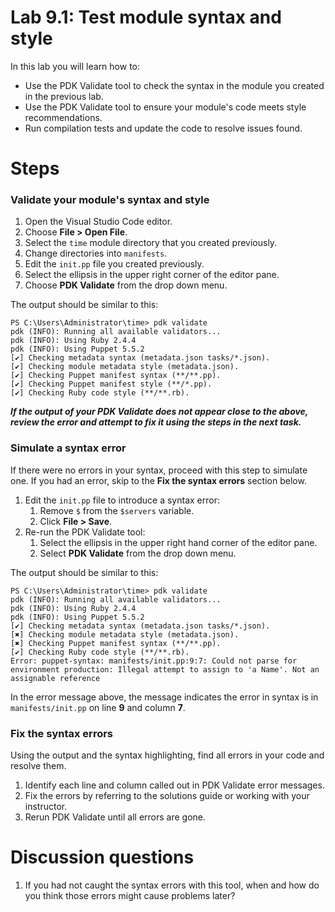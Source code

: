# Lab 9.1: Test module syntax and style

In this lab you will learn how to:

* Use the PDK Validate tool to check the syntax in the module you created in the previous lab.
* Use the PDK Validate tool to ensure your module's code meets style recommendations.
* Run compilation tests and update the code to resolve issues found.

# Steps

###  Validate your module's syntax and style

1. Open the Visual Studio Code editor.
1. Choose **File > Open File**.
1. Select the `time` module directory that you created previously.
1. Change directories into `manifests`.
1. Edit the `init.pp` file you created previously.
1. Select the ellipsis in the upper right corner of the editor pane.
1. Choose **PDK Validate** from the drop down menu. 

The output should be similar to this:

```
PS C:\Users\Administrator\time> pdk validate
pdk (INFO): Running all available validators...
pdk (INFO): Using Ruby 2.4.4
pdk (INFO): Using Puppet 5.5.2
[✔] Checking metadata syntax (metadata.json tasks/*.json).
[✔] Checking module metadata style (metadata.json).
[✔] Checking Puppet manifest syntax (**/**.pp).
[✔] Checking Puppet manifest style (**/*.pp).
[✔] Checking Ruby code style (**/**.rb).
```

**_If the output of your PDK Validate does not appear close to the above, review the error and attempt to fix it using the steps in the next task._**

### Simulate a syntax error

If there were no errors in your syntax, proceed with this step to simulate one. If you had an error, skip to the **Fix the syntax errors** section below.

1. Edit the `init.pp` file to introduce a syntax error:
    1. Remove `$` from the `$servers` variable.
    1. Click **File > Save**.
1. Re-run the PDK Validate tool:
    1. Select the ellipsis in the upper right hand corner of the editor pane.
    1. Select **PDK Validate** from the drop down menu. 
    
The output should be similar to this:

```
PS C:\Users\Administrator\time> pdk validate
pdk (INFO): Running all available validators...
pdk (INFO): Using Ruby 2.4.4
pdk (INFO): Using Puppet 5.5.2
[✔] Checking metadata syntax (metadata.json tasks/*.json).
[✖] Checking module metadata style (metadata.json).
[✖] Checking Puppet manifest syntax (**/**.pp).
[✔] Checking Ruby code style (**/**.rb).
Error: puppet-syntax: manifests/init.pp:9:7: Could not parse for environment production: Illegal attempt to assign to 'a Name'. Not an assignable reference
```

In the error message above, the message indicates the error in syntax is in `manifests/init.pp` on line **9** and column **7**.

### Fix the syntax errors

Using the output and the syntax highlighting, find all errors in your code and resolve them.

1. Identify each line and column called out in PDK Validate error messages.
1. Fix the errors by referring to the solutions guide or working with your instructor.
1. Rerun PDK Validate until all errors are gone.

# Discussion questions

1. If you had not caught the syntax errors with this tool, when and how do you think those errors might cause problems later?

